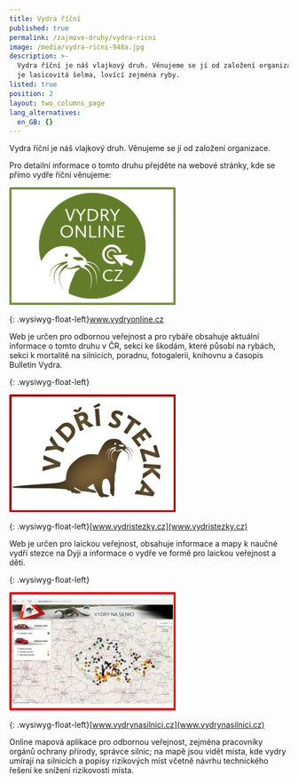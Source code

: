 ```yaml
---
title: Vydra říční
published: true
permalink: /zajmove-druhy/vydra-ricni
image: /media/vydra-ricni-948a.jpg
description: >-
  Vydra říční je náš vlajkový druh. Věnujeme se jí od založení organizace. Vydra
  je lasicovitá šelma, lovící zejména ryby. 
listed: true
position: 2
layout: two_columns_page
lang_alternatives:
  en_GB: {}
---
```

Vydra říční je náš vlajkový druh. Věnujeme se jí od založení organizace. 

Pro detailní informace o tomto druhu přejděte na webové stránky, kde se přímo vydře říční věnujeme:

![](/media/vydryonline_300.jpg)

{: .wysiwyg-float-left}www.vydryonline.cz 

Web je určen pro odbornou veřejnost a pro rybáře obsahuje aktuální informace o tomto druhu v ČR, sekci ke škodám, které působí na rybách, sekci k mortalitě na silnicích, poradnu, fotogalerii, knihovnu a časopis Bulletin Vydra.

<div class="clearfix"></div>
{: .wysiwyg-float-left}

![](/media/vydristezky_300.jpg)

{: .wysiwyg-float-left}[www.vydristezky.cz](www.vydristezky.cz)

Web je určen pro laickou veřejnost, obsahuje informace a mapy k naučné vydří stezce na Dyji a informace o vydře ve formě pro laickou veřejnost a děti.

{: .wysiwyg-float-left}

![](/media/vydrynasilnici_300.jpg)

{: .wysiwyg-float-left}[www.vydrynasilnici.cz](www.vydrynasilnici.cz)

Online mapová aplikace pro odbornou veřejnost, zejména pracovníky orgánů ochrany přírody, správce silnic; na mapě jsou vidět místa, kde vydry umírají na silnicích a popisy rizikových míst včetně návrhu technického řešení ke snížení rizikovosti místa.
